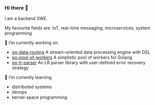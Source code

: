 ### Hi there 👋

I am a backend SWE.

My favourite fields are: IoT, real-time messaging, microservices, system programming 

🔭 I’m currently working on
* [go-data-routing](https://github.com/Zensey/go-data-routing) A stream-oriented data processing engine with DSL 
* [go-pool-of-workers](https://github.com/Zensey/go-pool-of-workers) A simplistic pool of workers for Golang
* [go-lr-parser](https://github.com/Zensey/go-lr-parser) An LR parser library with user-defined error recovery strategy

🌱 I’m currently learning
* distributed systems
* devops
* kernel-space programming

<!--
**Zensey/zensey** is a ✨ _special_ ✨ repository because its `README.md` (this file) appears on your GitHub profile.

Here are some ideas to get you started:

- 🔭 I’m currently working on ...
- 🌱 I’m currently learning ...
- 👯 I’m looking to collaborate on ...
- 🤔 I’m looking for help with ...
- 💬 Ask me about ...
- 📫 How to reach me: ...

- 😄 Pronouns: ...
- ⚡ Fun fact: ...
-->
